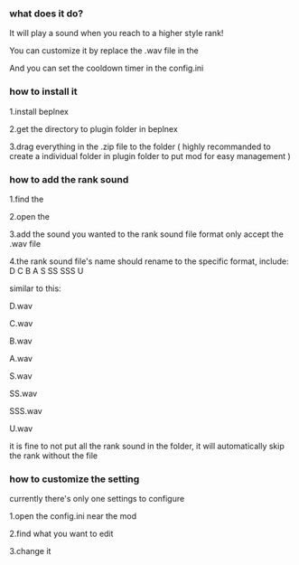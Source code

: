 ### what does it do?
It will play a sound when you reach to a higher style rank!

You can customize it by replace the .wav file in the <Audio> folder near the plugin.

And you can set the cooldown timer in the config.ini

### how to install it
1.install beplnex

2.get the directory to plugin folder in beplnex

3.drag everything in the .zip file to the folder ( highly recommanded to create a individual folder in plugin folder to put mod for easy management )

### how to add the rank sound
1.find the <audio> folder near the plugin

2.open the <audio> folder

3.add the sound you wanted to the rank sound file format only accept the .wav file

4.the rank sound file's name should rename to the specific format, include: D C B A S SS SSS U

similar to this:

D.wav

C.wav

B.wav

A.wav

S.wav

SS.wav

SSS.wav

U.wav

it is fine to not put all the rank sound in the folder, it will automatically skip the rank without the file

### how to customize the setting
currently there's only one settings to configure

1.open the config.ini near the mod

2.find what you want to edit

3.change it
